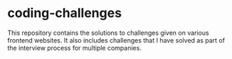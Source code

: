 # coding-challenges

This repository contains the solutions to challenges given on various frontend websites. It also includes challenges that I have solved as part of the interview process for multiple companies.
